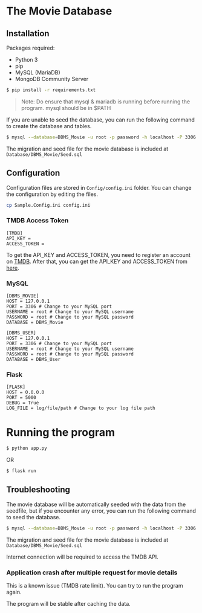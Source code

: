 # The Movie Database

## Installation

Packages required:
- Python 3
- pip
- MySQL (MariaDB)
- MongoDB Community Server

```bash
$ pip install -r requirements.txt
```

>Note: Do ensure that mysql & mariadb is running before running the program. mysql should be in $PATH

If you are unable to seed the database, you can run the following command to create the database and tables.
```bash
$ mysql --database=DBMS_Movie -u root -p password -h localhost -P 3306 < Seed.sql
```
The migration and seed file for the movie database is included at `Database/DBMS_Movie/Seed.sql`

## Configuration
Configuration files are stored in `Config/config.ini` folder. You can change the configuration by editing the files.

```bash
cp Sample.Config.ini config.ini
```

### TMDB Access Token
```
[TMDB]
API_KEY =
ACCESS_TOKEN =
```

To get the API_KEY and ACCESS_TOKEN, you need to register an account on [TMDB](https://www.themoviedb.org/). After that, you can get the API_KEY and ACCESS_TOKEN from [here](https://www.themoviedb.org/settings/api).

### MySQL
```
[DBMS_MOVIE]
HOST = 127.0.0.1
PORT = 3306 # Change to your MySQL port
USERNAME = root # Change to your MySQL username
PASSWORD = root # Change to your MySQL password
DATABASE = DBMS_Movie

[DBMS_USER]
HOST = 127.0.0.1
PORT = 3306 # Change to your MySQL port
USERNAME = root # Change to your MySQL username
PASSWORD = root # Change to your MySQL password
DATABASE = DBMS_User
```

### Flask
```
[FLASK]
HOST = 0.0.0.0
PORT = 5000
DEBUG = True
LOG_FILE = log/file/path # Change to your log file path
```

# Running the program
```bash
$ python app.py
```

OR
```bash
$ flask run
```

## Troubleshooting

The movie database will be automatically seeded with the data from the seedfile, but if you encounter any error, you can run the following command to seed the database.

```bash
$ mysql --database=DBMS_Movie -u root -p password -h localhost -P 3306 < Seed.sql
```
The migration and seed file for the movie database is included at `Database/DBMS_Movie/Seed.sql`

Internet connection will be required to access the TMDB API.

### Application crash after multiple request for movie details
This is a known issue (TMDB rate limit). You can try to run the program again.

The program will be stable after caching the data.